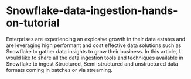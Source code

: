 # Snowflake-data-ingestion-hands-on-tutorial

Enterprises are experiencing an explosive growth in their data estates and are leveraging high performant and cost effective data solutions such as Snowflake to gather data insights to grow their business. In this article, I would like to share all the data ingestion tools and techniques available in Snowflake to ingest Structured, Semi-structured and unstructured data formats coming in batches or via streaming.
